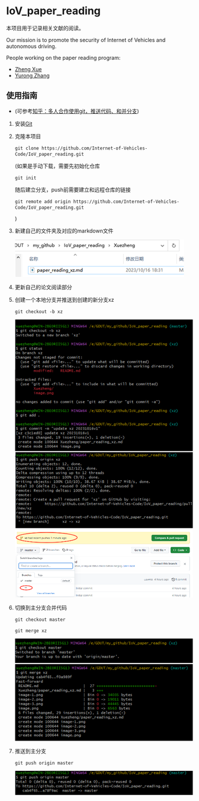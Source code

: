 # IoV_paper_reading

本项目用于记录相关文献的阅读。

Our mission is to promote the security of Internet of Vehicles and autonomous driving.

People working on the paper reading program:
- [Zheng Xue](./Xuezheng/paper_reading_xz.md)
- [Yurong Zhang](./Zhangyurong/paper_reading_zyr.md)

## 使用指南
- (可参考[知乎：多人合作使用git，推送代码、和并分支](https://zhuanlan.zhihu.com/p/96518956#:~:text=%E5%8E%9F%E6%96%87%E5%9C%B0%E5%9D%80%EF%BC%9A%E5%A4%9A%E4%BA%BA%E5%90%88%E4%BD%9C%E4%BD%BF%E7%94%A8git%EF%BC%8C%E6%8E%A8%E9%80%81%E4%BB%A3%E7%A0%81%E3%80%81%E5%92%8C%E5%B9%B6%E5%88%86%E6%94%AF,%E4%B8%8B%E9%9D%A2%E5%B0%86%E4%BC%9A%E6%BC%94%E7%A4%BA%E5%A4%9A%E4%BA%BA%E5%90%88%E4%BD%9C%E5%86%99%E9%A1%B9%E7%9B%AE%E4%BD%BF%E7%94%A8git%E7%9A%84%E6%95%99%E7%A8%8B%EF%BC%9A%E5%88%9B%E5%BB%BA%E5%88%86%E6%94%AF%E3%80%81%E6%8E%A8%E9%80%81%E4%BB%A3%E7%A0%81%E3%80%81%E5%B0%86%E8%87%AA%E5%B7%B1%E7%9A%84%E5%88%86%E6%94%AF%E7%9A%84%E4%BB%A3%E7%A0%81%E5%92%8C%E4%B8%BB%E5%88%86%E6%94%AF%E5%90%88%E5%B9%B6%E3%80%82%20%E4%B8%8B%E9%9D%A2%E6%98%AF%E6%A8%A1%E4%BB%BF%E4%B8%A4%E4%B8%AA%E4%BA%BA%E5%90%88%E4%BD%9C%EF%BC%8C%E6%AF%8F%E4%B8%AA%E4%BA%BA%E4%B8%80%E4%B8%AA%E5%88%86%E6%94%AF%EF%BC%8C%E7%84%B6%E5%90%8E%E4%B8%80%E4%B8%AA%E4%B8%BB%E5%88%86%E6%94%AF1%E3%80%81%E5%88%9B%E2%80%A6))
1. 安装[Git](https://git-scm.com/)
   
2. 克隆本项目
   ```
   git clone https://github.com/Internet-of-Vehicles-Code/IoV_paper_reading.git
   ```
   (如果是手动下载，需要先初始化仓库
   ```
   git init
   ```
   随后建立分支，push前需要建立和远程仓库的链接
   ```
   git remote add origin https://github.com/Internet-of-Vehicles-Code/IoV_paper_reading.git
   ```
   )
3. 新建自己的文件夹及对应的markdown文件
   
   ![Alt text](./images/image.png)
4. 更新自己的论文阅读部分
5. 创建一个本地分支并推送到创建的新分支xz
   ```
   git checkout -b xz
   ```
   ![Alt text](./images/image-1.png)
   ![Alt text](./images/image-2.png)
   ![Alt text](./images/image-3.png)
6. 切换到主分支合并代码
   ```
   git checkout master
   ```
   ```
   git merge xz
   ```
   ![Alt text](./images/image-4.png)
   ![Alt text](./images/image-5.png)
7. 推送到主分支
   ```
   git push origin master
   ```
   ![Alt text](./images/image-6.png)